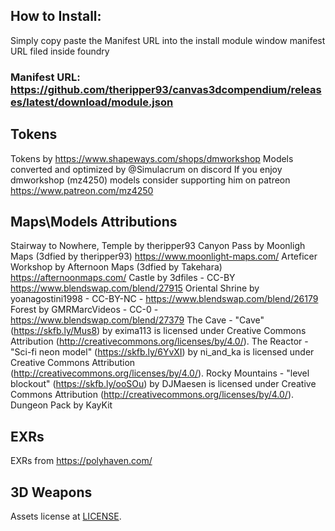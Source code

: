 ## How to Install:

Simply copy paste the Manifest URL into the install module window manifest URL filed inside foundry

### Manifest URL: https://github.com/theripper93/canvas3dcompendium/releases/latest/download/module.json

## Tokens

Tokens by https://www.shapeways.com/shops/dmworkshop
Models converted and optimized by @Simulacrum on discord
If you enjoy dmworkshop (mz4250) models consider supporting him on patreon https://www.patreon.com/mz4250

## Maps\Models Attributions

Stairway to Nowhere, Temple by theripper93
Canyon Pass by Moonligh Maps (3dfied by theripper93) https://www.moonlight-maps.com/
Arteficer Workshop by Afternoon Maps (3dfied by Takehara) https://afternoonmaps.com/
Castle by 3dfiles - CC-BY https://www.blendswap.com/blend/27915
Oriental Shrine by yoanagostini1998 - CC-BY-NC - https://www.blendswap.com/blend/26179
Forest by GMRMarcVideos - CC-0 - https://www.blendswap.com/blend/27379
The Cave - "Cave" (https://skfb.ly/Mus8) by exima113 is licensed under Creative Commons Attribution (http://creativecommons.org/licenses/by/4.0/).
The Reactor - "Sci-fi neon model" (https://skfb.ly/6YvXI) by ni_and_ka is licensed under Creative Commons Attribution (http://creativecommons.org/licenses/by/4.0/).
Rocky Mountains - "level blockout" (https://skfb.ly/ooSOu) by DJMaesen is licensed under Creative Commons Attribution (http://creativecommons.org/licenses/by/4.0/).
Dungeon Pack by KayKit

## EXRs

EXRs from https://polyhaven.com/

## 3D Weapons
Assets license at [LICENSE](LICENSE_ASSETS.md).

